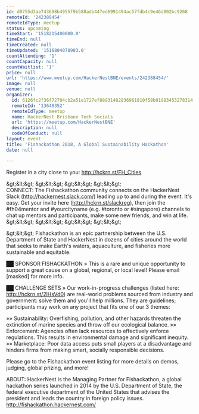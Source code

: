 ```yaml
---
id: d0755d3ae743698b4955f9b588adb447ed6991494ac57fdb4c9e46d802bc9268
remoteId: '242388454'
remoteIdType: meetup
status: upcoming
timeStart: '1518215400000.0'
timeEnd: null
timeCreated: null
timeUpdated: '1516804078983.0'
countAttending: '1'
countCapacity: null
countWaitlist: '1'
price: null
url: 'https://www.meetup.com/HackerNestBNE/events/242388454/'
image: null
venue: null
organizer:
  id: 6126fc2f36f72704cb2a51e1727ef88931482836961810f58b01983453278314
  remoteId: '13640352'
  remoteIdType: meetup
  name: HackerNest Brisbane Tech Socials
  url: 'https://meetup.com/HackerNestBNE'
  description: null
  codeOfConduct: null
layout: event
title: 'Fishackathon 2018, A Global Sustainability Hackathon'
date: null

---
```

<p>Register in a city close to you: <a href="http://hckrn.st/FH_Cities" class="linkified">http://hckrn.st/FH_Cities</a></p> <p>&amp;gt;&amp;lt;&amp;gt; &amp;gt;&amp;lt;&amp;gt; &amp;gt;&amp;lt;&amp;gt; &amp;gt;&amp;lt;&amp;gt;<br/>CONNECT: The Fishackathon community connects on the HackerNest Slack (<a href="http://hackernest.slack.com/" class="linkified">http://hackernest.slack.com/</a>) leading up to and during the event. It's easy. Get your invite here (<a href="http://hckrn.st/slackreg" class="linkified">http://hckrn.st/slackreg</a>), then join the #fh04mentor and #yourcityname (e.g. #toronto or #singapore) channels to chat up mentors and participants, make some new friends, and win at life.<br/>&amp;gt;&amp;lt;&amp;gt; &amp;gt;&amp;lt;&amp;gt; &amp;gt;&amp;lt;&amp;gt; &amp;gt;&amp;lt;&amp;gt;</p> <p>&amp;gt;&amp;lt;&amp;gt; Fishackathon is an epic partnership between the U.S. Department of State and HackerNest in dozens of cities around the world that seeks to make Earth's waters, aquaculture, and fisheries more sustainable and equitable.</p> <p>██ SPONSOR FISHACKATHON » This is a rare and unique opportunity to support a great cause on a global, regional, or local level! Please email [masked] for more info.</p> <p>██ CHALLENGE SETS » Our work-in-progress challenges (listed here: <a href="http://hckrn.st/2lHsVd0" class="linkified">http://hckrn.st/2lHsVd0</a>) are real-world problems sourced from industry and government: solve them and you'll help millions. They are guidelines; participants may work on any project that fits one of our 3 themes:</p> <p>»» Sustainability: Overfishing, pollution, and other hazards threaten the extinction of marine species and throw off our ecological balance. »» Enforcement: Agencies often lack resources to effectively enforce regulations. This results in environmental damage and significant inequity. »» Marketplace: Poor data access puts small players at a disadvantage and hinders firms from making smart, socially responsible decisions.</p> <p>Please go to the Fishackathon event listing for more details on demos, judging, global prizing, and more!</p> <p>ABOUT: HackerNest is the Managing Partner for Fishackathon, a global hackathon series launched in 2014 by the U.S. Department of State, the federal executive department of the United States that advises the president and leads the country in foreign policy issues. <a href="http://fishackathon.hackernest.com/" class="linkified">http://fishackathon.hackernest.com/</a></p> 
